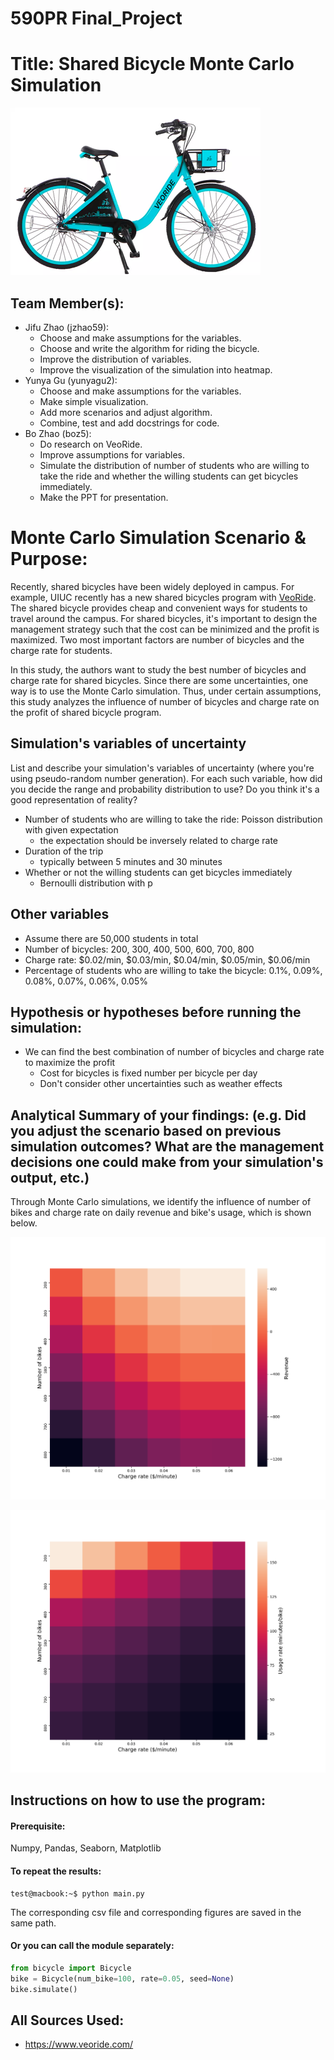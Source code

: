 # 590PR Final_Project

# Title: Shared Bicycle Monte Carlo Simulation
![img](./images/bike.png)

## Team Member(s):
- Jifu Zhao (jzhao59): 
    * Choose and make assumptions for the variables. 
    * Choose and write the algorithm for riding the bicycle. 
    * Improve the distribution of variables. 
    * Improve the visualization of the simulation into heatmap.
- Yunya Gu (yunyagu2): 
    * Choose and make assumptions for the variables. 
    * Make simple visualization. 
    * Add more scenarios and adjust algorithm. 
    * Combine, test and add docstrings for code.
- Bo Zhao (boz5): 
    * Do research on VeoRide. 
    * Improve assumptions for variables. 
    * Simulate the distribution of number of students who are willing to take the ride and whether the willing students can get bicycles immediately. 
    * Make the PPT for presentation.

# Monte Carlo Simulation Scenario & Purpose:
Recently, shared bicycles have been widely deployed in campus. For example, UIUC recently has a new shared bicycles program with [VeoRide](https://www.veoride.com/). The shared bicycle provides cheap and convenient ways for students to travel around the campus. For shared bicycles, it's important to design the management strategy such that the cost can be minimized and the profit is maximized. Two most important factors are number of bicycles and the charge rate for students.

In this study, the authors want to study the best number of bicycles and charge rate for shared bicycles. Since there are some uncertainties, one way is to use the Monte Carlo simulation. Thus, under certain assumptions, this study analyzes the influence of number of bicycles and charge rate on the profit of shared bicycle program.

## Simulation's variables of uncertainty
List and describe your simulation's variables of uncertainty (where you're using pseudo-random number generation). For each such variable, how did you decide the range and probability distribution to use?  Do you think it's a good representation of reality?
- Number of students who are willing to take the ride: Poisson distribution with given expectation
    - the expectation should be inversely related to charge rate
- Duration of the trip
    - typically between 5 minutes and 30 minutes
- Whether or not the willing students can get bicycles immediately
    - Bernoulli distribution with p

## Other variables
- Assume there are 50,000 students in total
- Number of bicycles: 200, 300, 400, 500, 600, 700, 800
- Charge rate: $0.02/min, $0.03/min, $0.04/min, $0.05/min, $0.06/min
- Percentage of students who are willing to take the bicycle: 0.1%, 0.09%, 0.08%, 0.07%, 0.06%, 0.05%

## Hypothesis or hypotheses before running the simulation:
- We can find the best combination of number of bicycles and charge rate to maximize the profit
    - Cost for bicycles is fixed number per bicycle per day
    - Don't consider other uncertainties such as weather effects

## Analytical Summary of your findings: (e.g. Did you adjust the scenario based on previous simulation outcomes?  What are the management decisions one could make from your simulation's output, etc.)

Through Monte Carlo simulations, we identify the influence of number of bikes and charge rate on daily revenue and bike's usage, which is shown below.

![img](./images/revenue_heatmap.png)

![img](./images/duration_heatmap.png)

## Instructions on how to use the program:

#### Prerequisite:
Numpy, Pandas, Seaborn, Matplotlib

#### To repeat the results:
```console
test@macbook:~$ python main.py
```
The corresponding csv file and corresponding figures are saved in the same path.

#### Or you can call the module separately:
```Python
from bicycle import Bicycle
bike = Bicycle(num_bike=100, rate=0.05, seed=None)
bike.simulate()
```

## All Sources Used:
- https://www.veoride.com/
